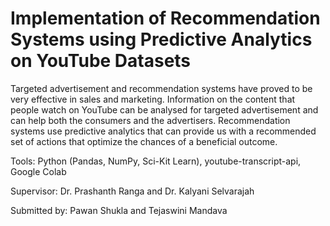 
# Implementation of Recommendation Systems using Predictive Analytics on YouTube Datasets

 Targeted advertisement and recommendation systems have proved to be very effective in sales and marketing. Information on the content that people watch on YouTube can be analysed for targeted advertisement and can help both the consumers and the advertisers. Recommendation systems use predictive analytics that can provide us with a recommended set of actions that optimize the chances of a beneficial outcome.

 Tools: Python (Pandas, NumPy, Sci-Kit Learn), youtube-transcript-api, Google Colab

 Supervisor: Dr. Prashanth Ranga and Dr. Kalyani Selvarajah
 
 Submitted by: Pawan Shukla and Tejaswini Mandava
